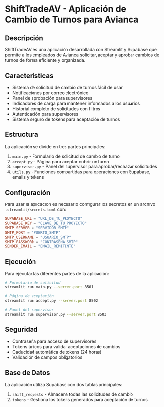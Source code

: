 # ShiftTradeAV - Aplicación de Cambio de Turnos para Avianca

## Descripción
ShiftTradeAV es una aplicación desarrollada con Streamlit y Supabase que permite a los empleados de Avianca solicitar, aceptar y aprobar cambios de turnos de forma eficiente y organizada.

## Características
- Sistema de solicitud de cambio de turnos fácil de usar
- Notificaciones por correo electrónico
- Panel de aprobación para supervisores
- Indicadores de carga para mantener informados a los usuarios
- Historial completo de solicitudes con filtros
- Autenticación para supervisores
- Sistema seguro de tokens para aceptación de turnos

## Estructura
La aplicación se divide en tres partes principales:
1. `main.py` - Formulario de solicitud de cambio de turno
2. `accept.py` - Página para aceptar cubrir un turno
3. `supervisor.py` - Panel del supervisor para aprobar/rechazar solicitudes
4. `utils.py` - Funciones compartidas para operaciones con Supabase, emails y tokens

## Configuración
Para usar la aplicación es necesario configurar los secretos en un archivo `.streamlit/secrets.toml` con:
```toml
SUPABASE_URL = "URL_DE_TU_PROYECTO"
SUPABASE_KEY = "CLAVE_DE_TU_PROYECTO"
SMTP_SERVER = "SERVIDOR_SMTP"
SMTP_PORT = "PUERTO_SMTP"
SMTP_USERNAME = "USUARIO_SMTP"
SMTP_PASSWORD = "CONTRASEÑA_SMTP"
SENDER_EMAIL = "EMAIL_REMITENTE"
```

## Ejecución
Para ejecutar las diferentes partes de la aplicación:
```bash
# Formulario de solicitud
streamlit run main.py --server.port 8501

# Página de aceptación 
streamlit run accept.py --server.port 8502

# Panel del supervisor
streamlit run supervisor.py --server.port 8503
```

## Seguridad
- Contraseña para acceso de supervisores
- Tokens únicos para validar aceptaciones de cambios
- Caducidad automática de tokens (24 horas)
- Validación de campos obligatorios

## Base de Datos
La aplicación utiliza Supabase con dos tablas principales:
1. `shift_requests` - Almacena todas las solicitudes de cambio
2. `tokens` - Gestiona los tokens generados para aceptación de turnos
